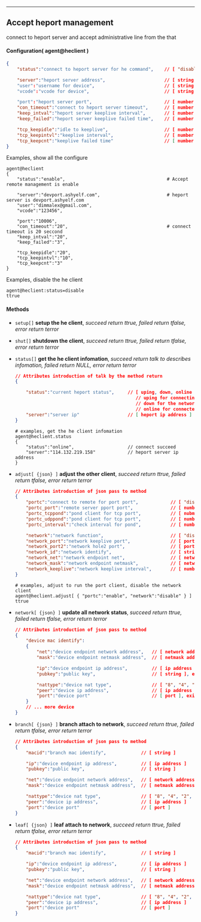 ***
## Accept heport management
connect to heport server and accept administrative line from the that

#### Configuration( agent@heclient )
```json
{
    "status":"connect to heport server for he command",    // [ "disable", "enable" ]

    "server":"heport server address",                      // [ string ], use the remote:server when this none
    "user":"username for device",                          // [ string ], use the remote:user when this none
    "vcode":"vcode for device",                            // [ string ], use the remote:vcode when this none

    "port":"heport server port",                           // [ number ]
    "con_timeout":"connect to heport server timeout",      // [ number ]
    "keep_intval":"heport server keeplive interval",       // [ number ], the unit is second
    "keep_failed":"heport server keeplive failed time",    // [ number ]

    "tcp_keepidle":"idle to keeplive",                     // [ number ], The unit is seconds
    "tcp_keepintvl":"keeplive interval",                   // [ number ], The unit is seconds
    "tcp_keepcnt":"keeplive failed time"                   // [ number ]
}
```
Examples, show all the configure
```shell
agent@heclient
{
    "status":"enable",                                      # Accept remote management is enable

    "server":"devport.ashyelf.com",                         # heport server is devport.ashyelf.com
    "user":"dimmalex@gmail.com",
    "vcode":"123456",

    "port":"10006",
    "con_timeout":"20",                                     # connect timeout is 20 seccond
    "keep_intval":"20",
    "keep_failed":"3",

    "tcp_keepidle":"20",
    "tcp_keepintvl":"10",
    "tcp_keepcnt":"3"
}
```  
Examples, disable the he client
```shell
agent@heclient:status=disable
ttrue
```  


#### **Methods**

+ `setup[]` **setup the he client**, *succeed return ttrue, failed return tfalse, error return terror*

+ `shut[]` **shutdown the  client**, *succeed return ttrue, failed return tfalse, error return terror*

+ `status[]` **get the he client infomation**, *succeed return talk to describes infomation, failed return NULL, error return terror*
    ```json
    // Attributes introduction of talk by the method return
    {

        "status":"current heport status",     // [ uping, down, online ]
                                                 // uping for connecting
                                                 // down for the network is down
                                                 // online for connected
        "server":"server ip"                  // [ heport ip address ]
    }
    ```
    ```shell
    # examples, get the he client infomation
    agent@heclient.status
    {
        "status":"online",                    // connect succeed
        "server":"114.132.219.158"            // heport server ip address
    }
    ```



+ `adjust[ {json} ]` **adjust the other client**, *succeed return ttrue, failed return tfalse, error return terror*
    ```json
    // Attributes introduction of json pass to method
    {
        "portc":"connect to remote for port port",            // [ "disable", "enable" ]
        "portc_port":"remote server pport port",              // [ number ]
        "portc_tcppond":"pond client for tcp port",           // [ nubmer ]
        "portc_udppond":"pond client for tcp port",           // [ number ]
        "portc_interval":"check interval for pond",           // [ number ], the unit is second

        "network":"network function",                         // [ "disable", "enable" ]
        "network_port":"network keeplive port",               // [ port ]
        "network_port2":"network hole2 port",                 // [ port ]
        "network_id":"network identify",                      // [ string ]
        "network_net":"network endpoint net",                 // [ network address ]
        "network_mask":"network endpoint netmask",            // [ network address ]
        "network_keeplive":"network keeplive interval",       // [ number ], the unit is second
    }
    ```
    ```shell
    # examples, adjust to run the port client, disable the network client
    agent@heclient.adjust[ { "portc":"enable", "network":"disable" } ]
    ttrue
    ```



+ `network[ {json} ]` **update all network status**, *succeed return ttrue, failed return tfalse, error return terror*
    ```json
    // Attributes introduction of json pass to method
    {
        "device mac identify":
        {
            "net":"device endpoint network address",   // [ network address ]
            "mask":"device endpoint netmask address",  // [ netmask address ]

            "ip":"device endpoint ip address",         // [ ip address ]
            "pubkey":"public key",                     // [ string ], exist when device connected

            "nattype":"device nat type",               // [ "8", "4", "2", "1" ], exist when device attach
            "peer":"device ip address",                // [ ip address ], exist when device attach
            "port":"device port"                       // [ port ], exist when device attach
        }
        // ... more device
    }
    ```

+ `branch[ {json} ]` **branch attach to network**, *succeed return ttrue, failed return tfalse, error return terror*
    ```json
    // Attributes introduction of json pass to method
    {
        "macid":"branch mac identify",             // [ string ]

        "ip":"device endpoint ip address",         // [ ip address ]
        "pubkey":"public key",                     // [ string ]

        "net":"device endpoint network address",   // [ network address ]
        "mask":"device endpoint netmask address",  // [ netmask address ]

        "nattype":"device nat type",               // [ "8", "4", "2", "1" ]
        "peer":"device ip address",                // [ ip address ]
        "port":"device port"                       // [ port ]
    }
    ```

+ `leaf[ {json} ]` **leaf attach to network**, *succeed return ttrue, failed return tfalse, error return terror*
    ```json
    // Attributes introduction of json pass to method
    {
        "macid":"branch mac identify",             // [ string ]

        "ip":"device endpoint ip address",         // [ ip address ]
        "pubkey":"public key",                     // [ string ]

        "net":"device endpoint network address",   // [ network address ]
        "mask":"device endpoint netmask address",  // [ netmask address ]

        "nattype":"device nat type",               // [ "8", "4", "2", "1" ]
        "peer":"device ip address",                // [ ip address ]
        "port":"device port"                       // [ port ]
    }
    ```


